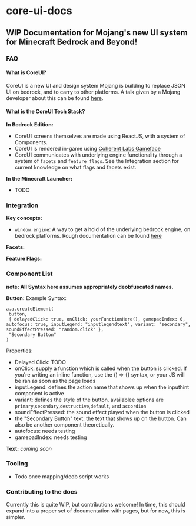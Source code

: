 # core-ui-docs
## WIP Documentation for Mojang's new UI system for Minecraft Bedrock and Beyond!


### FAQ

#### What is CoreUI?
CoreUI is a new UI and design system Mojang is building to replace JSON UI on bedrock, and to carry to other platforms. A talk given by a Mojang developer about this can be found [here](https://www.youtube.com/watch?v=qDevZETe8OE).

#### What is the CoreUI Tech Stack?

**In Bedrock Edition:**
- CoreUI screens themselves are made using ReactJS, with a system of Components.
- CoreUI is rendered in-game using [Coherent Labs Gameface](https://coherent-labs.com/products/coherent-gameface/)
- CoreUI communicates with underlying engine functionality through a system of `facets` and `feature flags`. See the Integration section for current knowledge on what flags and facets exist.

**In the Minecraft Launcher:**
- TODO

### Integration

**Key concepts:**

- `window.engine`: A way to get a hold of the underlying bedrock engine, on bedrock platforms. Rough documentation can be found [here](https://coherent-labs.com/Documentation/cpp-gameface/df/d01/javascript_virtual_machine.html)

**Facets:**

**Feature Flags:**

### Component List
**note: All Syntax here assumes appropriately deobfuscated names.**

**Button:**
Example Syntax: 
``` 
a.a.createElement(
 button,
 { delayedClick: true, onClick: yourFunctionHere(), gamepadIndex: 0, autofocus: true, inputLegend: "inputlegendtext", variant: "secondary", soundEffectPressed: "random.click" },
 "Secondary Button"
)
```
Properties:
- Delayed Click: TODO
- onClick: supply a function which is called when the button is clicked. If you're writing an inline function, use the () => {} syntax, or your JS will be ran as soon as the page loads
- inputLegend: defines the action name that shows up when the inputhint component is active
- variant: defines the style of the button. availablee options are `primary`,`secondary`,`destructive`,`default`, and `accordion`
- soundEffectPressed: the sound effect played when the button is clicked
- the "Secondary Button" text: the text that shows up on the button. Can also be another component theoretically.
- autofocus: needs testing
- gamepadIndex: needs testing

**Text:**
*coming soon*

### Tooling
- Todo once mapping/deob script works

### Contributing to the docs
Currently this is quite WIP, but contributions welcome! In time, this should expand into a proper set of documentation with pages, but for now, this is simpler.
